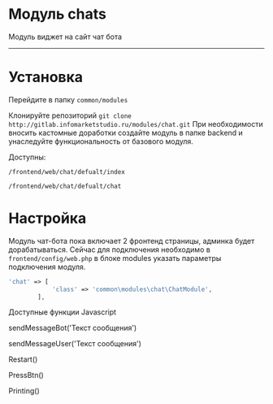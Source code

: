 
Модуль chats
=======
Модуль виджет на сайт чат бота
***
# Установка

Перейдите в папку 
`common/modules`

Клонируйте репозиторий
`
git clone http://gitlab.infomarketstudio.ru/modules/chat.git
`
При необходимости вносить кастомные доработки создайте модуль в папке backend и
унаследуйте функциональность от базового модуля.

Доступны:

`/frontend/web/chat/defualt/index`

`/frontend/web/chat/defualt/chat`
# Настройка

Модуль чат-бота пока включает 2 фронтенд страницы, админка будет дорабатываться.
Сейчас для подключения необходимо в  `frontend/config/web.php` в блоке modules указать параметры подключения модуля.
```php
'chat' => [
            'class' => 'common\modules\chat\ChatModule',
        ],
```        


Доступные функции Javascript

sendMessageBot('Текст сообщения')

sendMessageUser('Текст сообщения')

Restart()

PressBtn()

Printing()